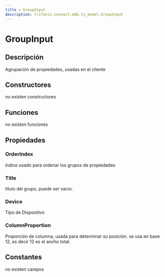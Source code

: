 ```yaml
---
title : GroupInput
description: trifenix.connect.mdm.ts_model.GroupInput
---
```




# GroupInput

## Descripción
Agrupación de propiedades, usadas en el cliente
## Constructores

no existen constructores


## Funciones

no existen funciones

## Propiedades

### OrderIndex
índice usado para ordenar los grupos de propiedades
### Title
título del grupo, puede ser vacio.
### Device
Tipo de Dispositivo
### ColumnProportion
Proporción de columna, usada para determinar su posición.
se usa en base 12, es decir 12 es el ancho total.
## Constantes
no existen campos

